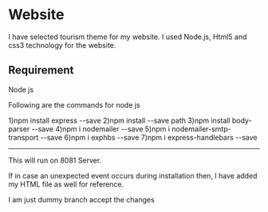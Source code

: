 # Website

I have selected tourism theme for my website. I used Node.js, Html5 and css3 technology for the website.
 

Requirement
------------------
Node js 

Following are the commands for node js

1)npm install express --save 
2)npm install --save path
3)npm install body-parser --save
4)npm i nodemailer --save
5)npm i nodemailer-smtp-transport --save
6)npm i exphbs --save
7)npm i express-handlebars --save

----------------------------------------------
This will run on 8081 Server.


If in case an unexpected event occurs during installation then, I have added my HTML file as well for reference.

I am just dummy branch accept the changes
